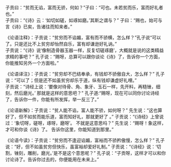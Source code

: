 子贡曰：“贫而无谄，富而无骄，何如？”子曰：“可也。未若贫而乐，富而好礼者也。”   
子贡曰：“《诗》云：‘如切如磋，如琢如磨。’其斯之谓与？” 子曰：“赐也，始可与言《诗》已矣，告诸往而知来者。”


《论语注释》：子贡说：“贫穷而不谄媚，富有而不骄横，怎么样？”孔子说“可以了。只是还比不上贫穷却怡然自乐，富有却谦逊好礼讷。”   
子贡说：“《诗》说‘像制造骨器玉器一样，反复切磋琢磨’，大概就是说的这类精益求精的事吧？” 孔子说：“赐呀，总算可以跟你谈论《诗》了，告诉你一个方面，你能推知另外一个方面啦。”


《论语译注》：子贡说：“贫穷却不巴结奉承，有钱却不骄傲自大，怎么样？” 孔子说：“可以了；但是还不如虽贫穷却乐于道，纵有钱却谦虚好礼哩。”  
子贡说：“诗经上说：‘要像对待骨、角、象牙、玉石一样，先开料，再糙锉，细刻，然后磨光。’ 那就是这样的意思吧？”  孔子道:“赐呀，现在可以同你讨论诗经了，告诉你一件，你能有所发挥，举一反三了。”  

《论语新解》：子贡说：“贫人能不谄，富人能不骄，如何呀？” 先生说：“这也算好了，但不如贫而能乐道，富而知好礼，那就更好了 。” 子贡说：“《诗经》上曾说过：‘象切呀，磋呀，琢呀，磨呀’。 不就是这意思吗？”  先生说：“赐呀！象这样，才可和你谈《诗》了。 告诉你这里，你能知道到那里。”


《论语今读》：子贡说：“贫穷而不逢迎谄媚，富裕而不骄矜傲慢，怎么样？” 孔子说：“好，但不如虽贫穷但快乐，虽富裕却爱好礼制。” 子贡说：“《诗经》说：‘切割，锉刻，雕削，磨光。’是不是这个意思呢？” 孔子说：“子贡呀，这样才可以和你讨论诗了。告诉你过去的，你便能用在未来上。”  